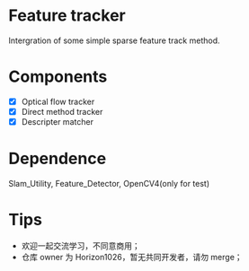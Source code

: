 # Feature tracker
Intergration of some simple sparse feature track method.

# Components
- [x] Optical flow tracker
- [x] Direct method tracker
- [x] Descripter matcher

# Dependence
Slam_Utility, Feature_Detector, OpenCV4(only for test)

# Tips
- 欢迎一起交流学习，不同意商用；
- 仓库 owner 为 Horizon1026，暂无共同开发者，请勿 merge；
